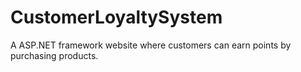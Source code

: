 # CustomerLoyaltySystem
 
A ASP.NET framework website where customers can earn points by purchasing products.
